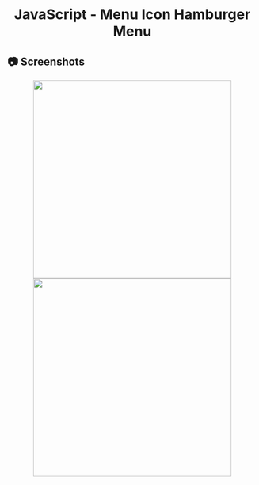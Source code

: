 <h1 align="center">
   JavaScript - Menu Icon Hamburger Menu
</h1>

<h2>
📷 Screenshots
</h2>

<p align="center">
  <img src="https://github.com/ozkannbuyuk/js-exercises/assets/111967202/a8e5e046-080c-4fb5-9a9d-ee75034fcbaa" width="400" />
  <img src="https://github.com/ozkannbuyuk/js-exercises/assets/111967202/fd6fa39e-6d22-4f60-ad88-1acecc2548d1" width="400" />
</p>
